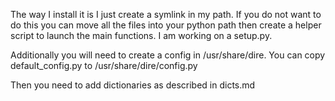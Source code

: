 The way I install it is I just create a symlink in my path. If you do not want
to do this you can move all the files into your python path then create a helper
script to launch the main functions. I am working on a setup.py.

Additionally you will need to create a config in /usr/share/dire. You can copy
default\_config.py to /usr/share/dire/config.py

Then you need to add dictionaries as described in dicts.md
